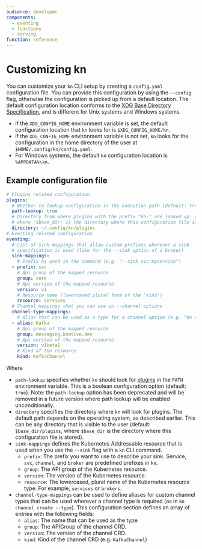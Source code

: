 ```yaml
---
audience: developer
components:
  - eventing
  - functions
  - serving
function: reference
---
```


# Customizing kn

You can customize your `kn` CLI setup by creating a `config.yaml` configuration file. You can provide this configuration by using the `--config` flag, otherwise the configuration is picked up from a default location. The default configuration location conforms to the [XDG Base Directory Specification](https://specifications.freedesktop.org/basedir-spec/basedir-spec-latest.html), and is different for Unix systems and Windows systems.

- If the `XDG_CONFIG_HOME` environment variable is set, the default configuration location that `kn` looks for is `$XDG_CONFIG_HOME/kn`.
- If the `XDG_CONFIG_HOME` environment variable is not set, `kn` looks for the configuration in the home directory of the user at `$HOME/.config/kn/config.yaml`.
- For Windows systems, the default `kn` configuration location is `%APPDATA%\kn`.

## Example configuration file

```yaml
# Plugins related configuration
plugins:
  # Whether to lookup configuration in the execution path (default: true). This option is deprecated and will be removed in a future version where path lookup will be enabled unconditionally
  path-lookup: true
  # Directory from where plugins with the prefix "kn-" are looked up. (default: "$base_dir/plugins"
  # where "$base_dir" is the directory where this configuration file is stored)
  directory: ~/.config/kn/plugins
# Eventing related configuration
eventing:
  # List of sink mappings that allow custom prefixes wherever a sink
  # specification is used (like for the --sink option of a broker)
  sink-mappings:
    # Prefix as used in the command (e.g. "--sink svc:myservice")
  - prefix: svc
    # Api group of the mapped resource
    group: core
    # Api version of the mapped resource
    version: v1
    # Resource name (lowercased plural form of the 'kind')
    resource: services
  # Channel mappings that you can use in --channel options
  channel-type-mappings:
    # Alias that can be used as a type for a channel option (e.g. "kn create channel mychannel --type Kafka")
  - alias: Kafka
    # Api group of the mapped resource
    group: messaging.knative.dev
    # Api version of the mapped resource
    version: v1beta1
    # Kind of the resource
    kind: KafkaChannel
```

Where

- `path-lookup` specifies whether `kn` should look for [plugins](kn-plugins.md) in the `PATH` environment variable. This is a boolean configuration option (default: `true`). Note: the `path-lookup` option has been deprecated and will be removed in a future version where path lookup will be enabled unconditionally.
- `directory` specifies the directory where `kn` will look for plugins. The default path depends on the operating system, as described earlier. This can be any directory that is visible to the user (default: `$base_dir/plugins`, where `$base_dir` is the directory where this configuration file is stored).
- `sink-mappings` defines the Kubernetes Addressable resource that is used when you use the `--sink` flag with a `kn` CLI command.
    - `prefix`: The prefix you want to use to describe your sink. Service, `svc`, `channel`, and `broker` are predefined prefixes in `kn`.
    <!--can be a prefix be anything? Otherwise let's provide a full list of what's allowed, limitations, etc.-->
    - `group`: The API group of the Kubernetes resource.
    - `version`: The version of the Kubernetes resource.
    - `resource`: The lowercased, plural name of the Kubernetes resource type. For example, `services` or `brokers`.
- `channel-type-mappings` can be used to define aliases for custom channel types that can be used wherever a channel type is required (as in `kn channel create --type`). This configuration section defines an array of entries with the following fields:
  - `alias`: The name that can be used as the type
  - `group`: The APIGroup of the channel CRD.
  - `version`: The version of the channel CRD.
  - `kind`: Kind of the channel CRD (e.g. `KafkaChannel`)